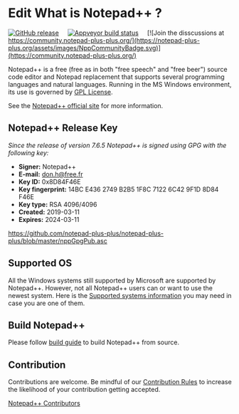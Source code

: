 Edit What is Notepad++ ?
===================

[![GitHub release](https://img.shields.io/github/release/notepad-plus-plus/notepad-plus-plus.svg)](../../releases/latest)
&nbsp;&nbsp;&nbsp;&nbsp;[![Appveyor build status](https://ci.appveyor.com/api/projects/status/github/notepad-plus-plus/notepad-plus-plus?branch=master&svg=true)](https://ci.appveyor.com/project/donho/notepad-plus-plus)
&nbsp;&nbsp;&nbsp;&nbsp;[![Join the disscussions at https://community.notepad-plus-plus.org/](https://notepad-plus-plus.org/assets/images/NppCommunityBadge.svg)](https://community.notepad-plus-plus.org/)

Notepad++ is a free (free as in both "free speech" and "free beer") source code
editor and Notepad replacement that supports several programming languages and
natural languages. Running in the MS Windows environment, its use is governed by
[GPL License](LICENSE).

See the [Notepad++ official site](https://notepad-plus-plus.org/) for more information.

Notepad++ Release Key
---------------------
_Since the release of version 7.6.5 Notepad++ is signed using GPG with the following key:_

- **Signer:** Notepad++
- **E-mail:** don.h@free.fr
- **Key ID:** 0x8D84F46E
- **Key fingerprint:** 14BC E436 2749 B2B5 1F8C 7122 6C42 9F1D 8D84 F46E
- **Key type:** RSA 4096/4096
- **Created:** 2019-03-11
- **Expires:** 2024-03-11

https://github.com/notepad-plus-plus/notepad-plus-plus/blob/master/nppGpgPub.asc


Supported OS
------------

All the Windows systems still supported by Microsoft are supported by Notepad++. However, not all Notepad++ users can or want to use the newest system. Here is the [Supported systems information](SUPPORTED_SYSTEM.md) you may need in case you are one of them.




Build Notepad++
---------------

Please follow [build guide](BUILD.md) to build Notepad++ from source.


Contribution
------------

Contributions are welcome. Be mindful of our [Contribution Rules](CONTRIBUTING.md) to increase the likelihood of your contribution getting accepted.

[Notepad++ Contributors](https://github.com/notepad-plus-plus/notepad-plus-plus/graphs/contributors)

